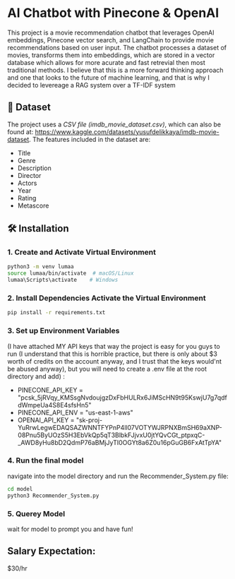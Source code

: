 # AI Chatbot with Pinecone & OpenAI

This project is a movie recommendation chatbot that leverages OpenAI embeddings, Pinecone vector search, and LangChain to provide movie recommendations based on user input. The chatbot processes a dataset of movies, transforms them into embeddings, which are stored in a vector database which allows for more acurate and fast retrevial then most traditional methods. I believe that this is a more forward thinking approach and one that looks to the future of machine learning, and that is why I decided to levereage a RAG system over a TF-IDF system

## 📂 Dataset

The project uses a _CSV file (imdb_movie_dataset.csv)_, which can also be found at: https://www.kaggle.com/datasets/yusufdelikkaya/imdb-movie-dataset. The features included in the dataset are:
- Title
- Genre
- Description
- Director
- Actors
- Year
- Rating
- Metascore

## 🛠️ Installation

### 1. Create and Activate Virtual Environment

```bash
python3 -m venv lumaa
source lumaa/bin/activate  # macOS/Linux
lumaa\Scripts\activate    # Windows
```

### 2. Install Dependencies Activate the Virtual Environment

```bash
pip install -r requirements.txt
```

### 3. Set up Environment Variables

(I have attached MY API keys that way the project is easy for you guys to run (I understand that this is horrible practice, but there is only about $3 worth of credits on the account anyway, and I trust that the keys would'nt be abused anyway), but you will need to create a .env file at the root directory and add) :

- PINECONE_API_KEY = "pcsk_5jRVqy_KMSsgNvdoujgzDxFbHULRx6JiMScHN9t95KswjU7g7qdfdWmpeUa4S8E4sfsHn5"
- PINECONE_API_ENV = "us-east-1-aws"
- OPENAI_API_KEY = "sk-proj-YuRrwLegwEDAQSAZWNNTFYPnP4ll07VOTYWJRPNXBmSH69aXNP-08Pnu5ByUOzS5H3EbVkQp5qT3BlbkFJjvxU0jtYQvCGt_ptpxqC-\_AWD8yHu8bD2QdmP76aBMjJyTI0OGYt8a6Z0u16pGuGB6FxAtTpYA"

### 4. Run the final model

navigate into the model directory and run the Recommender_System.py file:

```bash
cd model
python3 Recommender_System.py

```

### 5. Querey Model

wait for model to prompt you and have fun!

## Salary Expectation:

$30/hr
